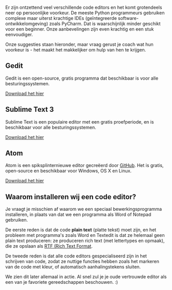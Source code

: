 Er zijn ontzettend veel verschillende code editors en het komt grotendeels neer op persoonlijke voorkeur. De meeste Python programmeurs gebruiken complexe maar uiterst krachtige IDEs (geïntegreerde software-ontwikkelomgeving) zoals PyCharm. Dat is waarschijnlijk minder geschikt voor een beginner. Onze aanbevelingen zijn even krachtig en een stuk eenvoudiger.

Onze suggesties staan hieronder, maar vraag gerust je coach wat hun voorkeur is - het maakt het makkelijker om hulp van hen te krijgen.

## Gedit

Gedit is een open-source, gratis programma dat beschikbaar is voor alle besturingssystemen.

[Download het hier](https://wiki.gnome.org/Apps/Gedit#Download)

## Sublime Text 3

Sublime Text is een populaire editor met een gratis proefperiode, en is beschikbaar voor alle besturingssystemen.

[Download het hier](https://www.sublimetext.com/3)

## Atom

Atom is een spiksplinternieuwe editor gecreëerd door [GitHub](https://github.com/). Het is gratis, open-source en beschikbaar voor Windows, OS X en Linux.

[Download het hier](https://atom.io/)

## Waarom installeren wij een code editor?

Je vraagt je misschien af waarom we een speciaal bewerkingsprogramma installeren, in plaats van dat we een programma als Word of Notepad gebruiken.

De eerste reden is dat de code **plain text** (platte tekst) moet zijn, en het probleem met programma's zoals Word en Textedit is dat ze helemaal geen plain text produceren: ze produceren rich text (met lettertypes en opmaak), die ze opslaan als [RTF (Rich Text Format](https://en.wikipedia.org/wiki/Rich_Text_Format).

De tweede reden is dat alle code editors gespecialiseerd zijn in het schrijven van code, zodat ze nuttige functies hebben zoals het markeren van de code met kleur, of automatisch aanhalingstekens sluiten.

We zien dit later allemaal in actie. Al snel zul je je oude vertrouwde editor als een van je favoriete gereedschappen beschouwen. :)